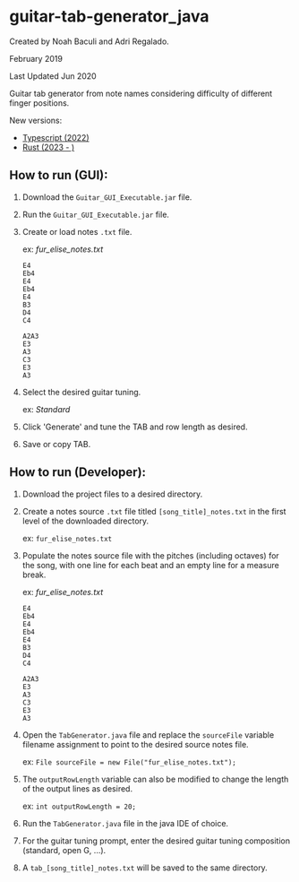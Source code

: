 # guitar-tab-generator_java
Created by Noah Baculi and Adri Regalado.

February 2019

Last Updated Jun 2020

Guitar tab generator from note names considering difficulty of different finger positions.

New versions:
- [Typescript (2022)](https://github.com/noahbaculi/guitar-tab-generator_typescript)
- [Rust (2023 - )](https://github.com/noahbaculi/guitar-tab-generator)

## How to run (GUI):
1. Download the `Guitar_GUI_Executable.jar` file.
2. Run the `Guitar_GUI_Executable.jar` file.
3. Create or load notes `.txt` file.

	ex: *fur_elise_notes.txt*

	```
	E4
	Eb4
	E4
	Eb4
	E4
	B3
	D4
	C4

	A2A3
	E3
	A3
	C3
	E3
	A3
	```

4. Select the desired guitar tuning.

	ex: *Standard*

5. Click 'Generate' and tune the TAB and row length as desired.
6. Save or copy TAB.



## How to run (Developer):
1. Download the project files to a desired directory.
2. Create a notes source `.txt` file titled `[song_title]_notes.txt` in the first level of the downloaded directory.
	
	ex: `fur_elise_notes.txt`

3. Populate the notes source file with the pitches (including octaves) for the song, with one line for each beat and an empty line for a measure break.
	
	ex: *fur_elise_notes.txt*

	```
	E4
	Eb4
	E4
	Eb4
	E4
	B3
	D4
	C4

	A2A3
	E3
	A3
	C3
	E3
	A3
	```
	
4. Open the `TabGenerator.java` file and replace the `sourceFile` variable filename assignment to point to the desired source notes file.
	
	ex: `File sourceFile = new File("fur_elise_notes.txt");`
	
5. The `outputRowLength` variable can also be modified to change the length of the output lines as desired.
	
	ex: `int outputRowLength = 20;`
	
6. Run the `TabGenerator.java` file in the java IDE of choice.
7. For the guitar tuning prompt, enter the desired guitar tuning composition (standard, open G, ...).
8. A `tab_[song_title]_notes.txt` will be saved to the same directory.
